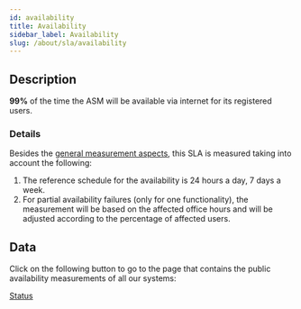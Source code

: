 ```yaml
---
id: availability
title: Availability
sidebar_label: Availability
slug: /about/sla/availability
---
```


## Description

**99%** of the time
the ASM will be available via internet
for its registered users.

### Details

Besides the
[general measurement aspects](/about/sla#details),
this SLA is measured
taking into account
the following:

1. The reference schedule
  for the availability
  is 24 hours a day,
  7 days a week.
1. For partial availability failures
  (only for one functionality),
  the measurement will be based on
  the affected office hours
  and will be adjusted
  according to the percentage
  of affected users.

## Data

Click on the following button
to go to the page that contains
the public availability measurements
of all our systems:

<div class="div-button">
  <a class="link-button" href="https://status.fluidattacks.com/">Status</a>
</div>
